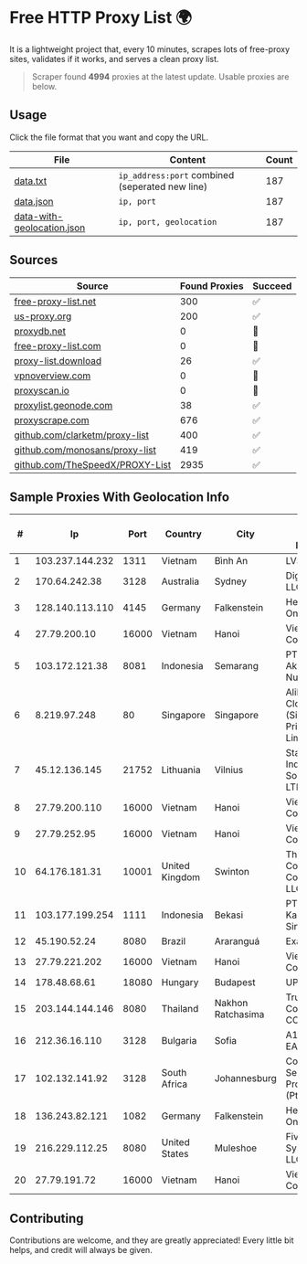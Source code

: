 
# Free HTTP Proxy List 🌍

It is a lightweight project that, every 10 minutes, scrapes lots of free-proxy sites, validates if it works, and serves a clean proxy list.


> Scraper found **4994** proxies at the latest update. Usable proxies are below.

## Usage

Click the file format that you want and copy the URL.


|File|Content|Count|
|----|-------|-----|
|[data.txt](https://raw.githubusercontent.com/themiralay/Proxy-List-World/master/data.txt)|`ip_address:port` combined (seperated new line)|187|
|[data.json](https://raw.githubusercontent.com/themiralay/Proxy-List-World/master/data.json)|`ip, port`|187|
|[data-with-geolocation.json](https://raw.githubusercontent.com/themiralay/Proxy-List-World/master/data-with-geolocation.json)|`ip, port, geolocation`|187|

## Sources

|Source|Found Proxies|Succeed|
|------|-------------|-------|
|[free-proxy-list.net](https://free-proxy-list.net)|300|✅|
|[us-proxy.org](https://www.us-proxy.org)|200|✅|
|[proxydb.net](http://proxydb.net)|0|🚫|
|[free-proxy-list.com](https://free-proxy-list.com/?page=&port=&type%5B%5D=http&type%5B%5D=https&up_time=0&search=Search)|0|🚫|
|[proxy-list.download](https://www.proxy-list.download/HTTP)|26|✅|
|[vpnoverview.com](https://vpnoverview.com/privacy/anonymous-browsing/free-proxy-servers)|0|🚫|
|[proxyscan.io](https://www.proxyscan.io)|0|🚫|
|[proxylist.geonode.com](https://proxylist.geonode.com/api/proxy-list?limit=300&page=1&sort_by=lastChecked&sort_type=desc&protocols=http,https)|38|✅|
|[proxyscrape.com](https://api.proxyscrape.com/v2/?request=displayproxies&protocol=http&timeout=10000&country=all&ssl=all&anonymity=all)|676|✅|
|[github.com/clarketm/proxy-list](https://raw.githubusercontent.com/clarketm/proxy-list/master/proxy-list-raw.txt)|400|✅|
|[github.com/monosans/proxy-list](https://raw.githubusercontent.com/monosans/proxy-list/main/proxies/http.txt)|419|✅|
|[github.com/TheSpeedX/PROXY-List](https://raw.githubusercontent.com/TheSpeedX/PROXY-List/master/http.txt)|2935|✅|


## Sample Proxies With Geolocation Info

|#|Ip|Port|Country|City|Internet Service Provider|
|-|--|----|-------|----|-------------------------|
|1|103.237.144.232|1311|Vietnam|Bình An|LVSOFT|
|2|170.64.242.38|3128|Australia|Sydney|DigitalOcean, LLC|
|3|128.140.113.110|4145|Germany|Falkenstein|Hetzner Online GmbH|
|4|27.79.200.10|16000|Vietnam|Hanoi|Viettel Corporation|
|5|103.172.121.38|8081|Indonesia|Semarang|PT Digital Akses Nusantara|
|6|8.219.97.248|80|Singapore|Singapore|Alibaba Cloud (Singapore) Private Limited|
|7|45.12.136.145|21752|Lithuania|Vilnius|Stark Industries Solutions LTD|
|8|27.79.200.110|16000|Vietnam|Hanoi|Viettel Corporation|
|9|27.79.252.95|16000|Vietnam|Hanoi|Viettel Corporation|
|10|64.176.181.31|10001|United Kingdom|Swinton|The Constant Company, LLC|
|11|103.177.199.254|1111|Indonesia|Bekasi|PT Eyza Kausa Sinergi Abadi|
|12|45.190.52.24|8080|Brazil|Araranguá|Exa Internet|
|13|27.79.221.202|16000|Vietnam|Hanoi|Viettel Corporation|
|14|178.48.68.61|18080|Hungary|Budapest|UPC|
|15|203.144.144.146|8080|Thailand|Nakhon Ratchasima|True Internet Corporation CO. Ltd.|
|16|212.36.16.110|3128|Bulgaria|Sofia|A1 Bulgaria EAD|
|17|102.132.141.92|3128|South Africa|Johannesburg|Cool Ideas Service Provider (Pty) Ltd|
|18|136.243.82.121|1082|Germany|Falkenstein|Hetzner Online GmbH|
|19|216.229.112.25|8080|United States|Muleshoe|Five Area Systems, LLC|
|20|27.79.191.72|16000|Vietnam|Hanoi|Viettel Corporation|



## Contributing

Contributions are welcome, and they are greatly appreciated! Every
little bit helps, and credit will always be given.

